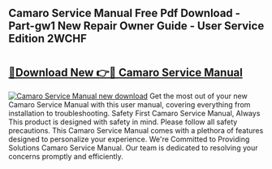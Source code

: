## Camaro Service Manual Free Pdf Download - Part-gw1 New Repair Owner Guide - User Service Edition 2WCHF

# <h2><a href="http://bc22150.oget.top/?id=Camaro+Service+Manual">🔗Download New 👉🔴 Camaro Service Manual</a></h2>

[![Camaro Service Manual new download](https://i.imgur.com/5g1atiW.png)](http://bc22150.oget.top/?id=Camaro+Service+Manual)
Get the most out of your new Camaro Service Manual with this user manual, covering everything from installation to troubleshooting. Safety First Camaro Service Manual, Always This product is designed with safety in mind. Please follow all safety precautions. This Camaro Service Manual comes with a plethora of features designed to personalize your experience. We're Committed to Providing Solutions Camaro Service Manual. Our team is dedicated to resolving your concerns promptly and efficiently.
